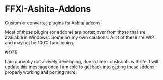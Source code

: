 # FFXI-Ashita-Addons
Custom or converted plugins for Ashita addons

Most of these plugins (or addons) are ported over from those that are available in Windower.
Some are my own creations.  A lot of these are WIP and may not be 100% functioning.

***NOTE***

I am currently not actively developing, due to time constraints with life.  I will update this message once I am able to get back into getting these addons properly working and porting more.
